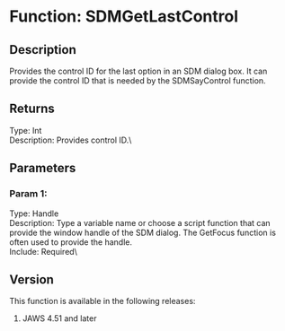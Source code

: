 # Function: SDMGetLastControl

## Description

Provides the control ID for the last option in an SDM dialog box. It can
provide the control ID that is needed by the SDMSayControl function.

## Returns

Type: Int\
Description: Provides control ID.\

## Parameters

### Param 1:

Type: Handle\
Description: Type a variable name or choose a script function that can
provide the window handle of the SDM dialog. The GetFocus function is
often used to provide the handle.\
Include: Required\

## Version

This function is available in the following releases:

1.  JAWS 4.51 and later
